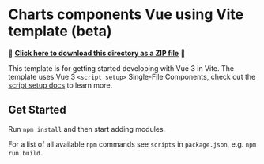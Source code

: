 # Charts components Vue using Vite template (beta)

📁 **[Click here to download this directory as a ZIP file](https://download-directory.github.io?url=https://github.com/Esri/jsapi-resources/tree/main/component-samples/charts-components/templates/vue)** 📁

This template is for getting started developing with Vue 3 in Vite. The template uses Vue 3 `<script setup>` Single-File Components, check out the [script setup docs](https://v3.vuejs.org/api/sfc-script-setup.html#sfc-script-setup) to learn more.

## Get Started

Run `npm install` and then start adding modules.

For a list of all available `npm` commands see `scripts` in `package.json`, e.g. `npm run build`.
